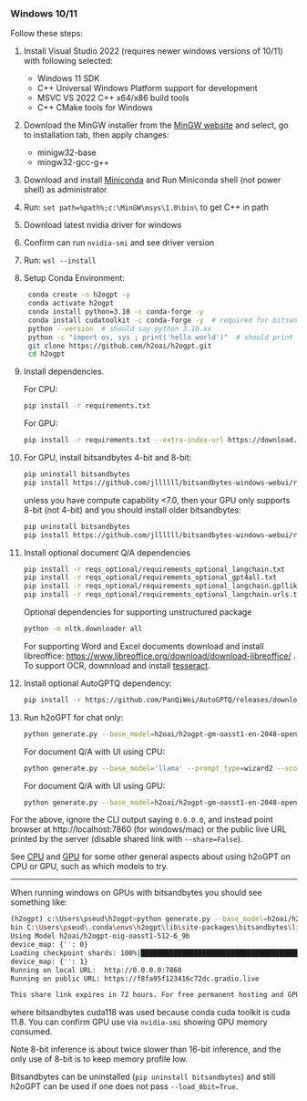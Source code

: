 ### Windows 10/11

Follow these steps:
1. Install Visual Studio 2022 (requires newer windows versions of 10/11) with following selected:
   * Windows 11 SDK
   * C++ Universal Windows Platform support for development
   * MSVC VS 2022 C++ x64/x86 build tools
   * C++ CMake tools for Windows
2. Download the MinGW installer from the [MinGW website](https://sourceforge.net/projects/mingw/) and select, go to installation tab, then apply changes:
   * minigw32-base
   * mingw32-gcc-g++
3. Download and install [Miniconda](https://docs.conda.io/projects/conda/en/latest/user-guide/install/windows.html) and Run Miniconda shell (not power shell) as administrator
4. Run: `set path=%path%;c:\MinGW\msys\1.0\bin\` to get C++ in path
5. Download latest nvidia driver for windows
6. Confirm can run `nvidia-smi` and see driver version
7. Run: `wsl --install`
8. Setup Conda Environment:
   ```bash
    conda create -n h2ogpt -y
    conda activate h2ogpt
    conda install python=3.10 -c conda-forge -y
    conda install cudatoolkit -c conda-forge -y  # required for bitsandbytes
    python --version  # should say python 3.10.xx
    python -c "import os, sys ; print('hello world')"  # should print "hello world"
    git clone https://github.com/h2oai/h2ogpt.git
    cd h2ogpt
    ```
9. Install dependencies.

    For CPU:
    ```bash
   pip install -r requirements.txt
    ```
   For GPU:
    ```bash
   pip install -r requirements.txt --extra-index-url https://download.pytorch.org/whl/cu118
    ```
10. For GPU, install bitsandbytes 4-bit and 8-bit:
    ```bash
    pip uninstall bitsandbytes
    pip install https://github.com/jllllll/bitsandbytes-windows-webui/raw/main/bitsandbytes-0.39.0-py3-none-any.whl
    ```
    unless you have compute capability <7.0, then your GPU only supports 8-bit (not 4-bit) and you should install older bitsandbytes:
    ```bash
    pip uninstall bitsandbytes
    pip install https://github.com/jllllll/bitsandbytes-windows-webui/raw/main/bitsandbytes-0.38.1-py3-none-any.whl
    ```
11. Install optional document Q/A dependencies
    ```bash
    pip install -r reqs_optional/requirements_optional_langchain.txt
    pip install -r reqs_optional/requirements_optional_gpt4all.txt
    pip install -r reqs_optional/requirements_optional_langchain.gpllike.txt
    pip install -r reqs_optional/requirements_optional_langchain.urls.txt
    ```
    Optional dependencies for supporting unstructured package
    ```bash
    python -m nltk.downloader all
    ```
    For supporting Word and Excel documents download and install libreoffice: https://www.libreoffice.org/download/download-libreoffice/ . To support OCR, downnload and install [tesseract](https://github.com/UB-Mannheim/tesseract/wiki).
12. Install optional AutoGPTQ dependency:
    ```bash
    pip install -r https://github.com/PanQiWei/AutoGPTQ/releases/download/v0.2.2/auto_gptq-0.2.2+cu118-cp310-cp310-win_amd64.whl
    ```
13. Run h2oGPT for chat only:
    ```bash
    python generate.py --base_model=h2oai/h2ogpt-gm-oasst1-en-2048-open-llama-7b --score_model=None
    ```
    For document Q/A with UI using CPU:
    ```bash
    python generate.py --base_model='llama' --prompt_type=wizard2 --score_model=None --langchain_mode='UserData' --user_path=user_path
    ```
    For document Q/A with UI using GPU:
    ```bash
    python generate.py --base_model=h2oai/h2ogpt-gm-oasst1-en-2048-open-llama-7b --langchain_mode=MyData --score_model=None
    ```
For the above, ignore the CLI output saying `0.0.0.0`, and instead point browser at http://localhost:7860 (for windows/mac) or the public live URL printed by the server (disable shared link with `--share=False`).

See [CPU](README_CPU.md) and [GPU](README_GPU.md) for some other general aspects about using h2oGPT on CPU or GPU, such as which models to try.

---

When running windows on GPUs with bitsandbytes you should see something like:
```bash
(h2ogpt) c:\Users\pseud\h2ogpt>python generate.py --base_model=h2oai/h2ogpt-oig-oasst1-512-6_9b --load_8bit=True
bin C:\Users\pseud\.conda\envs\h2ogpt\lib\site-packages\bitsandbytes\libbitsandbytes_cuda118.dll
Using Model h2oai/h2ogpt-oig-oasst1-512-6_9b
device_map: {'': 0}
Loading checkpoint shards: 100%|████████████████████████████████████████████████████████████████████████████████████████████████████████████████████████████████████████████████████████████████████████████████████████████████████████████████████████████████████| 3/3 [00:06<00:00,  2.16s/it]
device_map: {'': 1}
Running on local URL:  http://0.0.0.0:7860
Running on public URL: https://f8fa95f123416c72dc.gradio.live

This share link expires in 72 hours. For free permanent hosting and GPU upgrades (NEW!), check out Spaces: https://huggingface.co/spaces
```
where bitsandbytes cuda118 was used because conda cuda toolkit is cuda 11.8.  You can confirm GPU use via `nvidia-smi` showing GPU memory consumed.

Note 8-bit inference is about twice slower than 16-bit inference, and the only use of 8-bit is to keep memory profile low.

Bitsandbytes can be uninstalled (`pip uninstall bitsandbytes`) and still h2oGPT can be used if one does not pass `--load_8bit=True`.
